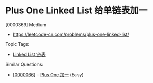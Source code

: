 # Plus One Linked List 给单链表加一

[0000369] Medium

- https://leetcode-cn.com/problems/plus-one-linked-list/

Topic Tags:

- [Linked List 链表](https://leetcode-cn.com/tag/linked-list/)

Similar Questions:

- [[0000066](https://leetcode-cn.com/problems/plus-one/)] - [Plus One 加一](./0000066.plus-one.md) (Easy)
